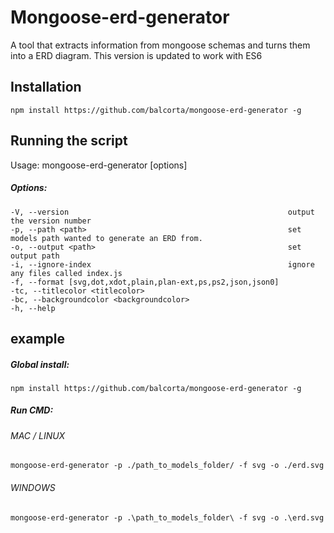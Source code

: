 Mongoose-erd-generator
===============================

A tool that extracts  information from mongoose schemas and turns them into a ERD diagram.
This version is updated to work with ES6

Installation
-----

`npm install https://github.com/balcorta/mongoose-erd-generator -g`

Running the script
-----
Usage: mongoose-erd-generator [options]

##### Options:

    -V, --version                                                 output the version number
    -p, --path <path>                                             set models path wanted to generate an ERD from.
    -o, --output <path>                                           set output path
    -i, --ignore-index                                            ignore any files called index.js
    -f, --format [svg,dot,xdot,plain,plan-ext,ps,ps2,json,json0]  
    -tc, --titlecolor <titlecolor>
    -bc, --backgroundcolor <backgroundcolor>                                           
    -h, --help                                 

example
-------        
##### Global install:
`npm install https://github.com/balcorta/mongoose-erd-generator -g`

##### Run CMD:
###### MAC / LINUX
`mongoose-erd-generator -p ./path_to_models_folder/ -f svg -o ./erd.svg`

###### WINDOWS
`mongoose-erd-generator -p .\path_to_models_folder\ -f svg -o .\erd.svg`

